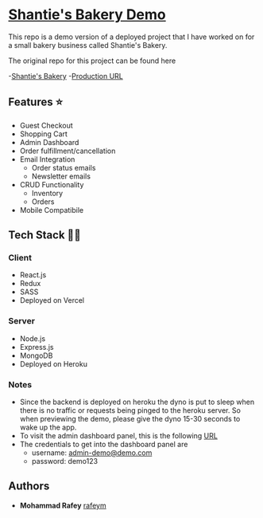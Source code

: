 # [Shantie's Bakery Demo](https://shanties-bakery-demo.vercel.app/)

This repo is a demo version of a deployed project that I have worked on for a small bakery business called Shantie's Bakery.

The original repo for this project can be found here

-[Shantie's Bakery](https://github.com/rafeym/shanties-bakery)
-[Production URL](https://www.shantiesbakery.ca)


## Features ⭐

- Guest Checkout
- Shopping Cart
- Admin Dashboard
- Order fulfillment/cancellation
- Email Integration
  - Order status emails
  - Newsletter emails
- CRUD Functionality
  - Inventory
  - Orders
- Mobile Compatibile

## Tech Stack 👨‍💻

### Client

- React.js
- Redux
- SASS
- Deployed on Vercel

### Server

- Node.js
- Express.js
- MongoDB
- Deployed on Heroku

### Notes

- Since the backend is deployed on heroku the dyno is put to sleep when there is no traffic or requests being pinged to the heroku server. So when previewing the demo, please give the dyno 15-30 seconds to wake up the app.
- To visit the admin dashboard panel, this is the following [URL](https://shanties-bakery-demo.vercel.app/login)
- The credentials to get into the dashboard panel are
  - username: admin-demo@demo.com
  - password: demo123

## Authors

- **Mohammad Rafey** [rafeym](https://github.com/rafeym)
